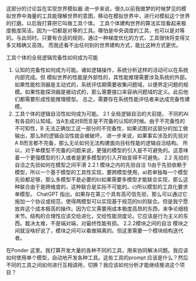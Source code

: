 这部分的讨论旨在实现世界模拟器
进一步来说，很久以前我做梦的时候梦见的模拟世界中海量的工具能理解世界的意图，移动在模拟世界中，进行对模拟这个世界的打磨。以后我打算把它叫做工具个体。
工具个体建构世界的算法实现看起来极度极度简洁。因为一切都是对等的工具。哪怕是中央调度的工具，也可以是对等的。与此同时。只要有合适的规则，通过一种梯度优化的方式，工具很快将变得又多又精确又高效。
而我还看不出任何别的世界建构方式，能比这种方式更优。


工具个体的全局逻辑完备性如何成为可能
1. 认知的完备性如何成为可能。诸如逻辑操作，系统分析这样的活动可以在系统内部完成。但 模拟世界的性能是外部性的，其性能推理需要涉及系统的外部。如果性能检测器是主动式的，系统评估期需要收集问题域，以便界定问题的规模。如果性能探测器是被动式的，那么需要接口来容纳问题域的定义。此后他们都需要形成性能推理模型。 总之，需要存在系统性能评估者来达成完备性建模。
2. 工具个体的逻辑自洽性如何成为可能。
2.1 全局逻辑自洽的大前提。
  不同的AI有各自的认知域。当A生成对B而言是不完备的认知的时候。由于不完备性的不可知性，B 无法正确加工这一部分的不完备性，如果试图对这部分的加工做输出，那么B的逻辑自洽性就会被破坏。
进一步来说，如果事实涉及的先验对A B而言都不完备，那么无论如何无法构建面向目标性能的逻辑自洽结构。
所以，对于单模型不完备的问题来说，更强的模型的引入是不可避免的。这意味着一个更强模型的引入或者是更多模型的引入开始变得不可避免。
2.2   先验的自洽之先验如何在模型之间平滑
    2.2.1 模块之内的先验自洽
  1)由于先验依赖于模型，所以一个基于模型的工具性实现，要跨模型使用，a)若单独每一个模型先验都足够，那么多模型不是必要的b)如果需要多模型才能联合实现，那么这种联合由于是跨维度的，这种联合是实际不可能的。c)所以模型的工具化要求单模型。 
    ChatGPT 指出。如果存在第三个具有高可信先验，那么可以通过它施加一个协议或规范，使得两模型可以实现基于规范的b)的联合。但是我宁愿放弃这个成本极高的操作。因为它又需要用成本极度高昂的东西，来争论细枝末节。结构的合理性应该交给进化，交给性能测度论。它应该是行为主义的东西。裁决太难，不是端对端，对最终性能有损。
    2.2.2模块之间的自洽
    模块之间就没啥好说了，模块之间可以看做隔离的。但这里需要一个模块结构迭代者。



在Ponder 这里。我打算开发大量的各种不同的工具，用来协同解决问题。我应该如何使用单个模型，自动地开发各种工具。这些工具的prompt 应该是什么？然后不同的工具之间如何进行互相调用，切换？我应该如何分析才能继续推进这个项目？